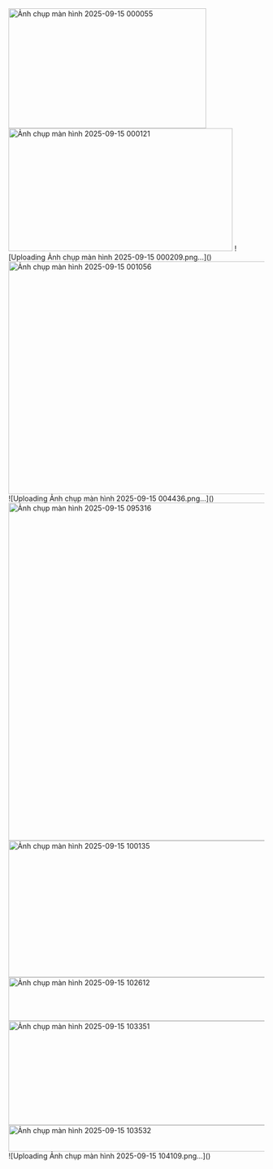 <img width="389" height="236" alt="Ảnh chụp màn hình 2025-09-15 000055" src="https://github.com/user-attachments/assets/a7173a72-9630-4eed-9bb6-123b3bce8672" />
<img width="441" height="242" alt="Ảnh chụp màn hình 2025-09-15 000121" src="https://github.com/user-attachments/assets/40297748-776f-40d2-8afa-f21eb0a7b9df" />
![Uploading Ảnh chụp màn hình 2025-09-15 000209.png…]()
<img width="693" height="458" alt="Ảnh chụp màn hình 2025-09-15 001056" src="https://github.com/user-attachments/assets/e870f2c4-acb5-4e40-a2f7-708eff6b0b2b" />
![Uploading Ảnh chụp màn hình 2025-09-15 004436.png…]()
<img width="856" height="665" alt="Ảnh chụp màn hình 2025-09-15 095316" src="https://github.com/user-attachments/assets/385fc2a6-a4f5-46fa-8f15-15d8b604b2c3" />
<img width="679" height="269" alt="Ảnh chụp màn hình 2025-09-15 100135" src="https://github.com/user-attachments/assets/809c0b9e-fa22-4a85-b9b1-56a5435f6022" />
<img width="811" height="86" alt="Ảnh chụp màn hình 2025-09-15 102612" src="https://github.com/user-attachments/assets/1417e930-f8ea-452a-aa0f-6d2123b5ed18" />
<img width="669" height="205" alt="Ảnh chụp màn hình 2025-09-15 103351" src="https://github.com/user-attachments/assets/b48aa29e-66d6-491a-a379-52f6dec11264" />
<img width="784" height="52" alt="Ảnh chụp màn hình 2025-09-15 103532" src="https://github.com/user-attachments/assets/29d3ea81-0155-4fdb-a70e-983428dd8c11" />
![Uploading Ảnh chụp màn hình 2025-09-15 104109.png…]()
